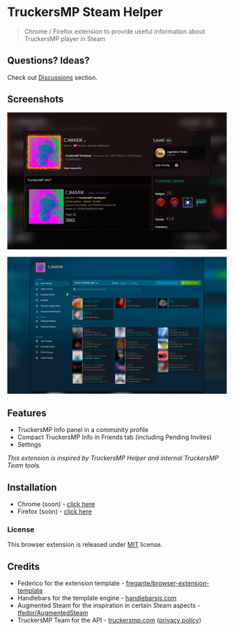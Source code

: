 # TruckersMP Steam Helper

> Chrome / Firefox extension to provide useful information about TruckersMP player in Steam

## Questions? Ideas?
Check out [Discussions](https://github.com/cjmaxik/truckersmp-steam-helper/discussions) section.

## Screenshots
![Profile](/media/profile-new.png)

![Friends](/media/friends-new.png)

## Features

- TruckersMP Info panel in a community profile
- Compact TruckersMP Info in Friends tab (including Pending Invites)
- Settings

*This extension is inspired by TruckersMP Helper and internal TruckersMP Team tools.*

## Installation

- Chrome (soon) - [click here](https://chrome.google.com/webstore/detail/lodcclicinbifbajhlapkolpedcjgbme/)  
- Firefox (soon) - [click here](https://addons.mozilla.org/ru/firefox/addon/truckersmp-steam-helper/)

### License

This browser extension is released under [MIT](LICENSE.md) license.

## Credits

- Federico for the extension template - [fregante/browser-extension-template](https://github.com/fregante/browser-extension-template)
- Handlebars for the template engine - [handlebarsjs.com](https://handlebarsjs.com/)
- Augmented Steam for the inspiration in certain Steam aspects - [tfedor/AugmentedSteam](https://github.com/tfedor/AugmentedSteam)
- TruckersMP Team for the API - [truckersmp.com](https://truckersmp.com) ([privacy policy](https://truckersmp.com/policy))
